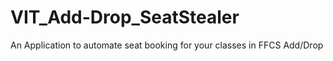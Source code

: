 # VIT_Add-Drop_SeatStealer
An Application to automate seat booking for your classes in FFCS Add/Drop
